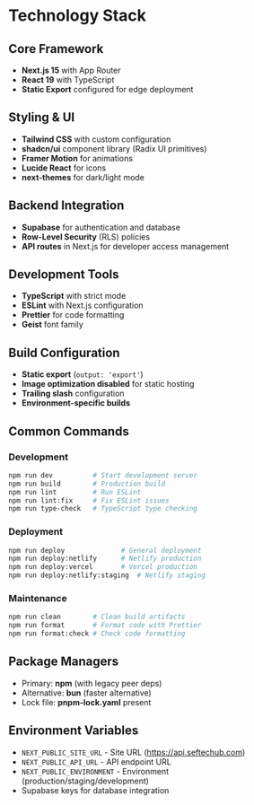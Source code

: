# Technology Stack

## Core Framework
- **Next.js 15** with App Router
- **React 19** with TypeScript
- **Static Export** configured for edge deployment

## Styling & UI
- **Tailwind CSS** with custom configuration
- **shadcn/ui** component library (Radix UI primitives)
- **Framer Motion** for animations
- **Lucide React** for icons
- **next-themes** for dark/light mode

## Backend Integration
- **Supabase** for authentication and database
- **Row-Level Security** (RLS) policies
- **API routes** in Next.js for developer access management

## Development Tools
- **TypeScript** with strict mode
- **ESLint** with Next.js configuration
- **Prettier** for code formatting
- **Geist** font family

## Build Configuration
- **Static export** (`output: 'export'`)
- **Image optimization disabled** for static hosting
- **Trailing slash** configuration
- **Environment-specific builds**

## Common Commands

### Development
```bash
npm run dev          # Start development server
npm run build        # Production build
npm run lint         # Run ESLint
npm run lint:fix     # Fix ESLint issues
npm run type-check   # TypeScript type checking
```

### Deployment
```bash
npm run deploy              # General deployment
npm run deploy:netlify      # Netlify production
npm run deploy:vercel       # Vercel production
npm run deploy:netlify:staging  # Netlify staging
```

### Maintenance
```bash
npm run clean        # Clean build artifacts
npm run format       # Format code with Prettier
npm run format:check # Check code formatting
```

## Package Managers
- Primary: **npm** (with legacy peer deps)
- Alternative: **bun** (faster alternative)
- Lock file: **pnpm-lock.yaml** present

## Environment Variables
- `NEXT_PUBLIC_SITE_URL` - Site URL (https://api.seftechub.com)
- `NEXT_PUBLIC_API_URL` - API endpoint URL
- `NEXT_PUBLIC_ENVIRONMENT` - Environment (production/staging/development)
- Supabase keys for database integration